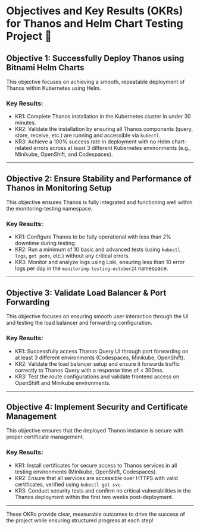 # **Objectives and Key Results (OKRs) for Thanos and Helm Chart Testing Project 🚀**

## **Objective 1: Successfully Deploy Thanos using Bitnami Helm Charts**  
This objective focuses on achieving a smooth, repeatable deployment of Thanos within Kubernetes using Helm.

### **Key Results**:
- KR1: Complete Thanos installation in the Kubernetes cluster in under 30 minutes.
- KR2: Validate the installation by ensuring all Thanos components (query, store, receive, etc.) are running and accessible via `kubectl`.
- KR3: Achieve a 100% success rate in deployment with no Helm chart-related errors across at least 3 different Kubernetes environments (e.g., Minikube, OpenShift, and Codespaces).

---

## **Objective 2: Ensure Stability and Performance of Thanos in Monitoring Setup**  
This objective ensures Thanos is fully integrated and functioning well within the monitoring-testing namespace.

### **Key Results**:
- KR1: Configure Thanos to be fully operational with less than 2% downtime during testing.
- KR2: Run a minimum of 10 basic and advanced tests (using `kubectl logs`, `get pods`, etc.) without any critical errors.
- KR3: Monitor and analyze logs using Loki, ensuring less than 10 error logs per day in the `monitoring-testing-october24` namespace.

---

## **Objective 3: Validate Load Balancer & Port Forwarding**  
This objective focuses on ensuring smooth user interaction through the UI and testing the load balancer and forwarding configuration.

### **Key Results**:
- KR1: Successfully access Thanos Query UI through port forwarding on at least 3 different environments (Codespaces, Minikube, OpenShift).
- KR2: Validate the load balancer setup and ensure it forwards traffic correctly to Thanos Query with a response time of < 300ms.
- KR3: Test the route configurations and validate frontend access on OpenShift and Minikube environments.

---

## **Objective 4: Implement Security and Certificate Management**  
This objective ensures that the deployed Thanos instance is secure with proper certificate management.

### **Key Results**:
- KR1: Install certificates for secure access to Thanos services in all testing environments (Minikube, OpenShift, Codespaces).
- KR2: Ensure that all services are accessible over HTTPS with valid certificates, verified using `kubectl get svc`.
- KR3: Conduct security tests and confirm no critical vulnerabilities in the Thanos deployment within the first two weeks post-deployment.

---

These OKRs provide clear, measurable outcomes to drive the success of the project while ensuring structured progress at each step!